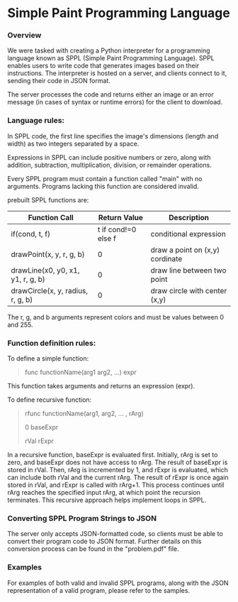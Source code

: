 # Simple Paint Programming Language
### Overview
We were tasked with creating a Python interpreter for a programming language known as SPPL (Simple Paint Programming Language). 
SPPL enables users to write code that generates images based on their instructions. The interpreter is hosted on a server, and clients connect to it, 
sending their code in JSON format.

The server processes the code and returns either an image or an error message (in cases of syntax or runtime errors) for the client to download.

### Language rules:

In SPPL code, the first line specifies the image's dimensions (length and width) as two integers separated by a space.

Expressions in SPPL can include positive numbers or zero, along with addition, subtraction, multiplication, division, or remainder operations.

Every SPPL program must contain a function called "main" with no arguments. Programs lacking this function are considered invalid.

prebuilt SPPL functions are:

| Function Call | Return Value | Description |
|--|--|--|
| if(cond, t, f) | t if cond!=0 else f | conditional expression |
| drawPoint(x, y, r, g, b) | 0 | draw a point on (x,y) cordinate |
| drawLine(x0, y0, x1, y1, r, g, b) | 0 | draw line between two point |
| drawCircle(x, y, radius, r, g, b) | 0 | draw circle with center (x,y) |

The r, g, and b arguments represent colors and must be values between 0 and 255.

### Function definition rules:
To define a simple function:

>func functionName(arg1 arg2, ...) expr

This function takes arguments and returns an expression (expr).

To define recursive function:

>rfunc functionName(arg1, arg2, ... , rArg)
>
>0 baseExpr
>
>rVal rExpr

In a recursive function, baseExpr is evaluated first. Initially, rArg is set to zero, and baseExpr does not have access to rArg. The result of baseExpr is stored in rVal. Then, rArg is incremented by 1, and rExpr is evaluated, which can include both rVal and the current rArg. The result of rExpr is once again stored in rVal, and rExpr is called with rArg+1. This process continues until rArg reaches the specified input rArg, at which point the recursion terminates. This recursive approach helps implement loops in SPPL.

### Converting SPPL Program Strings to JSON
The server only accepts JSON-formatted code, so clients must be able to convert their program code to JSON format. 
Further details on this conversion process can be found in the "problem.pdf" file.

### Examples
For examples of both valid and invalid SPPL programs, along with the JSON representation of a valid program, please refer to the samples.
